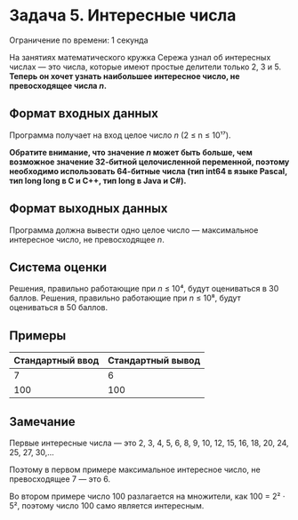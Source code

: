 # Задача 5. Интересные числа

Ограничение по времени: 1 секунда

На занятиях математического кружка Сережа узнал об интересных числах — это числа, которые имеют простые делители только 2, 3 и 5. **Теперь он хочет узнать наибольшее интересное число, не превосходящее числа _n_.**


## Формат входных данных
Программа получает на вход целое число _n_ (2 ≤ n ≤ 10¹⁷).

**Обратите внимание, что значение _n_ может быть больше, чем возможное значение 32-битной целочисленной переменной, поэтому необходимо использовать 64-битные числа (тип int64 в языке Pascal, тип long long в C и C++, тип long в Java и C#).**


## Формат выходных данных
Программа должна вывести одно целое число — максимальное интересное число, не превосходящее _n_.


## Система оценки
Решения, правильно работающие при _n_ ≤ 10⁴, будут оцениваться в 30 баллов.
Решения, правильно работающие при _n_ ≤ 10⁸, будут оцениваться в 50 баллов.


## Примеры
| Стандартный ввод | Стандартный вывод |
|----|---|
| 7 | 6 |
| 100 | 100 |


## Замечание
Первые интересные числа — это 2, 3, 4, 5, 6, 8, 9, 10, 12, 15, 16, 18, 20, 24, 25, 27, 30,...

Поэтому в первом примере максимальное интересное число, не превосходящее 7 — это 6.

Во втором примере число 100 разлагается на множители, как 100 = 2² · 5², поэтому число 100 само является интересным.